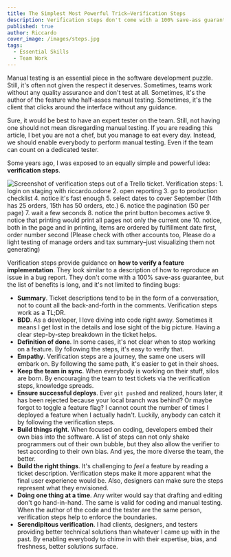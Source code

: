 ```yaml
---
title: The Simplest Most Powerful Trick–Verification Steps
description: Verification steps don't come with a 100% save-ass guarantee, but the list of benefits is long, and it's not limited to finding bugs.
published: true
author: Riccardo
cover_image: /images/steps.jpg
tags:
  - Essential Skills
  - Team Work
---
```


Manual testing is an essential piece in the software development puzzle. Still, it's often not given the respect it deserves. Sometimes, teams work without any quality assurance and don't test at all. Sometimes, it's the author of the feature who half-asses manual testing. Sometimes, it's the client that clicks around the interface without any guidance.

Sure, it would be best to have an expert tester on the team. Still, not having one should not mean disregarding manual testing. If you are reading this article, I bet you are not a chef, but you manage to eat every day. Instead, we should enable everybody to perform manual testing. Even if the team can count on a dedicated tester.

Some years ago, I was exposed to an equally simple and powerful idea: **verification steps**.

![Screenshot of verification steps out of a Trello ticket. Verification steps: 1. login on staging with riccardo.odone 2. open reporting 3. go to production checklist 4. notice it's fast enough 5. select dates to cover September (14th has 25 orders, 15th has 50 orders, etc.) 6. notice the pagination (50 per page) 7. wait a few seconds 8. notice the print button becomes active 9. notice that printing would print all pages not only the current one 10. notice, both in the page and in printing, items are ordered by fulfillment date first, order number second (Please check with other accounts too, Please do a light testing of manage orders and tax summary–just visualizing them not generating)](/images/verification-steps.png)

Verification steps provide guidance on **how to verify a feature implementation**. They look similar to a description of how to reproduce an issue in a bug report. They don't come with a 100% save-ass guarantee, but the list of benefits is long, and it's not limited to finding bugs:

- **Summary**. Ticket descriptions tend to be in the form of a conversation, not to count all the back-and-forth in the comments. Verification steps work as a TL;DR.
- **BDD**. As a developer, I love diving into code right away. Sometimes it means I get lost in the details and lose sight of the big picture. Having a clear step-by-step breakdown in the ticket helps.
- **Definition of done**. In some cases, it's not clear when to stop working on a feature. By following the steps, it's easy to verify that.
- **Empathy**. Verification steps are a journey, the same one users will embark on. By following the same path, it's easier to get in their shoes.
- **Keep the team in sync**. When everybody is working on their stuff, silos are born. By encouraging the team to test tickets via the verification steps, knowledge spreads.
- **Ensure successful deploys**. Ever `git push`ed and realized, hours later, it has been rejected because your local branch was behind? Or maybe forgot to toggle a feature flag? I cannot count the number of times I deployed a feature when I actually hadn't. Luckily, anybody can catch it by following the verification steps.
- **Build things right**. When focused on coding, developers embed their own bias into the software. A list of steps can not only shake programmers out of their own bubble, but they also allow the verifier to test according to their own bias. And yes, the more diverse the team, the better.
- **Build the right things**. It's challenging to *feel* a feature by reading a ticket description. Verification steps make it more apparent what the final user experience would be. Also, designers can make sure the steps represent what they envisioned.
- **Doing one thing at a time**. Any writer would say that drafting and editing don't go hand-in-hand. The same is valid for coding and manual testing. When the author of the code and the tester are the same person, verification steps help to enforce the boundaries.
- **Serendipitous verification**. I had clients, designers, and testers providing better technical solutions than whatever I came up with in the past. By enabling everybody to chime in with their expertise, bias, and freshness, better solutions surface.
